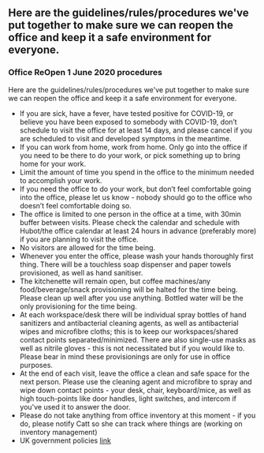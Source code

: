 ## Here are the guidelines/rules/procedures we've put together to make sure we can reopen the office and keep it a safe environment for everyone.

### Office ReOpen 1 June 2020 procedures 
Here are the guidelines/rules/procedures we've put together to make sure we can reopen the office and keep it a safe environment for everyone.
* If you are sick, have a fever, have tested positive for COVID-19, or believe you have been exposed to somebody with COVID-19, don’t schedule to visit the office for at least 14 days, and please cancel if you are scheduled to visit and developed symptoms in the meantime.
* If you can work from home, work from home. Only go into the office if you need to be there to do your work, or pick something up to bring home for your work.
* Limit the amount of time you spend in the office to the minimum needed to accomplish your work.
* If you need the office to do your work, but don’t feel comfortable going into the office, please let us know - nobody should go to the office who doesn’t feel comfortable doing so.
* The office is limited to one person in the office at a time, with 30min buffer between visits. Please check the calendar and schedule with Hubot/the office calendar at least 24 hours in advance (preferably more) if you are planning to visit the office.
* No visitors are allowed for the time being.
* Whenever you enter the office, please wash your hands thoroughly first thing. There will be a touchless soap dispenser and paper towels provisioned, as well as hand sanitiser.
* The kitchenette will remain open, but coffee machines/any food/beverage/snack provisioning will be halted for the time being. Please clean up well after you use anything. Bottled water will be the only provisioning for the time being.
* At each workspace/desk there will be individual spray bottles of  hand sanitizers and antibacterial cleaning agents, as well as antibacterial wipes and microfibre cloths; this is to keep our workspaces/shared contact points separated/minimized. There are also single-use masks as well as nitrile gloves - this is not necessitated but if you would like to. Please bear in mind these provisionings are only for use in office purposes.
* At the end of each visit, leave the office a clean and safe space for the next person. Please use the cleaning agent and microfibre to spray and wipe down contact points - your desk, chair, keyboard/mice, as well as high touch-points like door handles, light switches, and intercom if you've used it to answer the door.
* Please do not take anything from office inventory at this moment - if you do, please notify Catt so she can track where things are (working on inventory management)
* UK government policies [link](https://www.gov.uk/guidance/working-safely-during-coronavirus-covid-19/offices-and-contact-centres)